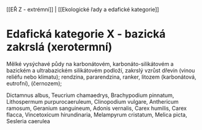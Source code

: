 [[EŘ Z - extrémní]] | [[Ekologické řady a edafické kategorie]]

# Edafická kategorie X - bazická zakrslá (xerotermní)

Mělké vysýchavé půdy na karbonátovém, karbonáto-silikátovém a bazickém a ultrabazickém silikátovém podloží, zakrslý vzrůst dřevin (vinou reliéfu nebo klimatu); rendzina, pararendzina, ranker, litozem (karbonátová, eutrofní), (černozem); 

Dictamnus albus, Teucrium chamaedrys, Brachypodium pinnatum, Lithospermum purpurocaeruleum, Clinopodium vulgare, Anthericum ramosum, Geranium sanguineum, Adonis vernalis, Carex humilis, Carex flacca, Vincetoxicum hirundinaria, Melampyrum cristatum, Melica picta, Sesleria caerulea



